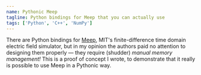 ```yaml
---
name: Pythonic Meep
tagline: Python bindings for Meep that you can actually use
tags: ['Python', 'C++', 'NumPy']
---
```

There are Python bindings for [Meep](http://ab-initio.mit.edu/wiki/index.php/Meep), MIT's finite-difference time domain electric field simulator, but in my opinion the authors paid no attention to designing them properly &mdash; they require (shudder) _manual memory management!_
This is a proof of concept I wrote, to demonstrate that it really is possible to use Meep in a Pythonic way.
